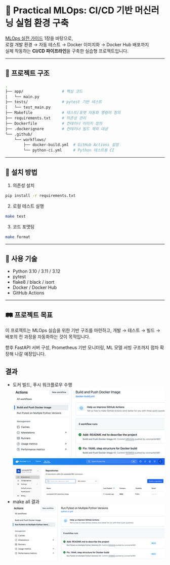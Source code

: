 # 🚀 Practical MLOps: CI/CD 기반 머신러닝 실험 환경 구축

[MLOps 실전 가이드](https://books.google.co.kr/books?id=J99CEAAAQBAJ&printsec=copyright&redir_esc=y#v=onepage&q&f=false) 1장을 바탕으로,  
로컬 개발 환경 → 자동 테스트 → Docker 이미지화 → Docker Hub 배포까지  
실제 작동하는 **CI/CD 파이프라인**을 구축한 실습형 프로젝트입니다.

---

## 📁 프로젝트 구조

```bash
.
├── app/                 # 핵심 코드
│   └── main.py
├── tests/               # pytest 기반 테스트
│   └── test_main.py
├── Makefile             # 테스트/포맷 자동화 명령어 정의
├── requirements.txt     # 의존성 관리
├── Dockerfile           # 컨테이너 이미지 정의
├── .dockerignore        # 컨테이너 빌드 제외 대상
└── .github/
    └── workflows/
        ├── docker-build.yml  # GitHub Actions 설정
        └── python-ci.yml     # Python 테스트용 CI
```

---

## 🔧 설치 방법

1. 의존성 설치

```bash
pip install -r requirements.txt
```

2. 로컬 테스트 실행

```bash
make test
```

3. 코드 포맷팅

```bash
make format
```

---

## 📌 사용 기술

- Python 3.10 / 3.11 / 3.12
- pytest
- flake8 / black / isort
- Docker / Docker Hub
- GitHub Actions

---

## 🛤️ 프로젝트 목표

이 프로젝트는 MLOps 실습을 위한 기반 구조를 마련하고,
개발 → 테스트 → 빌드 → 배포의 전 과정을 자동화하는 것이 목적입니다.

향후 FastAPI 서버 구성, Prometheus 기반 모니터링, ML 모델 서빙 구조까지 점차 확장해 나갈 예정입니다.

## 결과
- 도커 빌드, 푸시 워크플로우 수행
![alt text](res/image.png)
![alt text](res/image-2.png)
- make all 결과
![alt text](res/image-1.png)